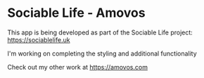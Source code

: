 # Sociable Life - Amovos

This app is being developed as part of the Sociable Life project: https://sociablelife.uk

I'm working on completing the styling and additional functionality

Check out my other work at https://amovos.com